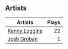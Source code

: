 ## Artists
Artists | Plays 
----- | -----: 
[Kenny Loggins](/artists/kenny-loggins-43545) | 22
[Josh Groban](/artists/josh-groban-58260) | 1

